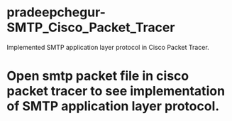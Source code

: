 # pradeepchegur-SMTP_Cisco_Packet_Tracer
Implemented SMTP application layer protocol in Cisco Packet Tracer. 
# Open smtp packet file in cisco packet tracer to see implementation of SMTP application layer protocol.
